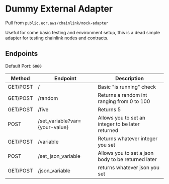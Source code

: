 # Dummy External Adapter

Pull from `public.ecr.aws/chainlink/mock-adapter`

Useful for some basic testing and environment setup, this is a dead simple adapter for testing chainlink nodes and contracts.

## Endpoints

Default Port: `6060`

| Method      | Endpoint                       | Description                                       |
| ----------- | ------------------------------ | ------------------------------------------------- |
| GET/POST    | /                              | Basic "is running" check                          |
| GET/POST    | /random                        | Returns a random int ranging from 0 to 100        |
| GET/POST    | /five                          | Returns 5                                         |
| POST        | /set_variable?var={your-value} | Allows you to set an integer to be later returned |
| GET/POST    | /variable                      | Returns whatever integer you set                  |
| POST   | /set_json_variable | Allows you to set a json body to be returned later |
| GET/POST   | /json_variable | returns whatever json you set |
